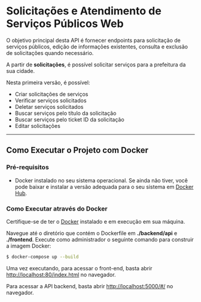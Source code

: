 # Solicitações e Atendimento de Serviços Públicos Web

O objetivo principal desta API é fornecer endpoints para solicitação de serviços públicos, edição de informações existentes, consulta e exclusão de solicitações quando necessário.

A partir de **solicitações**, é possível solicitar serviços para a prefeitura da sua cidade.

Nesta primeira versão, é possível:

- Criar solicitações de serviços
- Verificar serviços solicitados
- Deletar serviços solicitados
- Buscar serviços pelo título da solicitação
- Buscar serviços pelo ticket ID da solicitação
- Editar solicitações

---

## Como Executar o Projeto com Docker

### Pré-requisitos

- Docker instalado no seu sistema operacional. Se ainda não tiver, você pode baixar e instalar a versão adequada para o seu sistema em [Docker Hub](https://hub.docker.com/).

### Como Executar através do Docker

Certifique-se de ter o [Docker](https://docs.docker.com/engine/install/) instalado e em execução em sua máquina.

Navegue até o diretório que contém o Dockerfile em **./backend/api** e **./frontend**. Execute como administrador o seguinte comando para construir a imagem Docker:

```bash
$ docker-compose up --build
```

Uma vez executando, para acessar o front-end, basta abrir [http://localhost:80/index.html](http://localhost:80/index.html) no navegador.

Para acessar a API backend, basta abrir [http://localhost:5000/#/](http://localhost:5000/#/) no navegador.